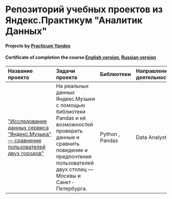 # Репозиторий учебных проектов из Яндекс.Практикум "Аналитик Данных"

#### Projects by [Practicum Yandex](https://practicum.yandex.ru/)
#### Certificate of completion the course [English version](https://github.com/SergeyGorsh/yandex_data_analyst/blob/main/Sergey%20Gorshkov_20222DA00126.pdf), [Russian version](https://github.com/SergeyGorsh/yandex_data_analyst/blob/main/Горшков%20Сергей%20Вячеславович_20222DA00126.pdf)

| Название проекта   | Задачи проекта | Библиотеки | Направление деятельности |
| :----------------- | :--------------- | :--------- | :--------------- |
|["Исследование данных сервиса “Яндекс.Музыка” — сравнение пользователей двух городов"](https://github.com/SergeyGorsh/yandex_data_analyst/blob/main/1_yandex_music/yandex_music.ipynb)| На реальных данных Яндекс.Музыки c помощью библиотеки Pandas и её возможностей проверить данные и сравнить поведение и предпочтения пользователей двух столиц — Москвы и Санкт-Петербурга.| Python , Pandas | Data Analyst
